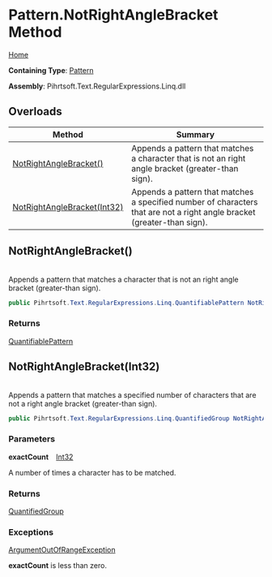 # Pattern\.NotRightAngleBracket Method

[Home](../../../../../../README.md)

**Containing Type**: [Pattern](../README.md)

**Assembly**: Pihrtsoft\.Text\.RegularExpressions\.Linq\.dll

## Overloads

| Method | Summary |
| ------ | ------- |
| [NotRightAngleBracket()](#Pihrtsoft_Text_RegularExpressions_Linq_Pattern_NotRightAngleBracket) | Appends a pattern that matches a character that is not an right angle bracket \(greater\-than sign\)\. |
| [NotRightAngleBracket(Int32)](#Pihrtsoft_Text_RegularExpressions_Linq_Pattern_NotRightAngleBracket_System_Int32_) | Appends a pattern that matches a specified number of characters that are not a right angle bracket \(greater\-than sign\)\. |

## NotRightAngleBracket\(\) <a name="Pihrtsoft_Text_RegularExpressions_Linq_Pattern_NotRightAngleBracket"></a>

\
Appends a pattern that matches a character that is not an right angle bracket \(greater\-than sign\)\.

```csharp
public Pihrtsoft.Text.RegularExpressions.Linq.QuantifiablePattern NotRightAngleBracket()
```

### Returns

[QuantifiablePattern](../../QuantifiablePattern/README.md)

## NotRightAngleBracket\(Int32\) <a name="Pihrtsoft_Text_RegularExpressions_Linq_Pattern_NotRightAngleBracket_System_Int32_"></a>

\
Appends a pattern that matches a specified number of characters that are not a right angle bracket \(greater\-than sign\)\.

```csharp
public Pihrtsoft.Text.RegularExpressions.Linq.QuantifiedGroup NotRightAngleBracket(int exactCount)
```

### Parameters

**exactCount** &ensp; [Int32](https://docs.microsoft.com/en-us/dotnet/api/system.int32)

A number of times a character has to be matched\.

### Returns

[QuantifiedGroup](../../QuantifiedGroup/README.md)

### Exceptions

[ArgumentOutOfRangeException](https://docs.microsoft.com/en-us/dotnet/api/system.argumentoutofrangeexception)

**exactCount** is less than zero\.

